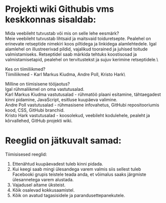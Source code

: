 
# Projekti wiki Githubis vms keskkonnas sisaldab:

Mida veebileht tutvustab või mis on selle lehe eesmärk?\
Meie veebileht tutvustab lihtsaid ja maitsvaid toiduretsepte. Pealehel on erinevate retseptide nimekiri koos piltidega ja linkidega alamlehtedele. Igal alamlehel on illustreerivad pildid, vajalikud toorained ja juhised toitude valmistamiseks. Retseptidel saab märkida tehtuks koostisosad ja valmistamisetapid, pealehel on tervitustekst ja sujuv kerimine retseptidele.\

Kes on tiimiliikmed?\
Tiimiliikmed - Karl Markus Kiudma, Andre Poll, Kristo Hark\

Milline on tiimisisene tööjaotus?\
Igal rühmaliikmel on oma vastutusalad.\
Karl Markus Kiudma vastutusalad - rühmatöö plaani esitamine, tähtaegadest kinni pidamine, JavaScript, esitluse kuupäeva valimine.\
Andre Poll vastutusalad - rühmasisene infovahetus, GitHubi repositooriumis kood, CSS, GitHubi branchid.\
Kristo Hark vastutusalad - koosolekud, veebileht kodulehele, pealeht ja kõrvallehed, GitHub projekti wiki.


Reeglid on jätkuvalt samad:
=======
Tiimisisesed reeglid:

1. Ettenähtud kuupäevadest tuleb kinni pidada. 
2. Kui keegi saab mingi ülesandega varem valmis siis sellest tuleb Facebooki grupis teistele teada anda, et võimalus saaks järgmiste ülesannetega varem alustada.
3. Vajadusel aitame üksteist. 
4. Kõik osalevad kokkusaamistel. 
5. Kõik on avatud tagasisidele ja parandusettepanekutele.
